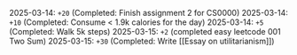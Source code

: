 2025-03-14: `+20` (Completed: Finish assignment 2 for CS0000)
2025-03-14: `+10` (Completed: Consume < 1.9k calories for the day)
2025-03-14: `+5` (Completed: Walk 5k steps)
2025-03-15: `+2` (completed easy leetcode 001 Two Sum)
2025-03-15: `+30` (Completed: Write [[Essay on utilitarianism]])
